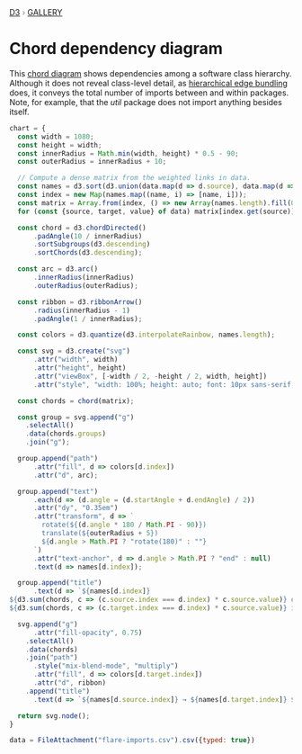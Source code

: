 <div style="color: grey; font: 13px/25.5px var(--sans-serif); text-transform: uppercase;"><h1 style="display: none;">Chord dependency diagram</h1><a href="https://d3js.org/">D3</a> › <a href="/@d3/gallery">Gallery</a></div>

# Chord dependency diagram

This [chord diagram](/@d3/chord-diagram/2) shows dependencies among a software class hierarchy. Although it does not reveal class-level detail, as [hierarchical edge bundling](/@d3/hierarchical-edge-bundling/2) does, it conveys the total number of imports between and within packages. Note, for example, that the *util* package does not import anything besides itself.

```js echo
chart = {
  const width = 1080;
  const height = width;
  const innerRadius = Math.min(width, height) * 0.5 - 90;
  const outerRadius = innerRadius + 10;

  // Compute a dense matrix from the weighted links in data.
  const names = d3.sort(d3.union(data.map(d => d.source), data.map(d => d.target)));
  const index = new Map(names.map((name, i) => [name, i]));
  const matrix = Array.from(index, () => new Array(names.length).fill(0));
  for (const {source, target, value} of data) matrix[index.get(source)][index.get(target)] += value;

  const chord = d3.chordDirected()
      .padAngle(10 / innerRadius)
      .sortSubgroups(d3.descending)
      .sortChords(d3.descending);

  const arc = d3.arc()
      .innerRadius(innerRadius)
      .outerRadius(outerRadius);

  const ribbon = d3.ribbonArrow()
      .radius(innerRadius - 1)
      .padAngle(1 / innerRadius);

  const colors = d3.quantize(d3.interpolateRainbow, names.length);

  const svg = d3.create("svg")
      .attr("width", width)
      .attr("height", height)
      .attr("viewBox", [-width / 2, -height / 2, width, height])
      .attr("style", "width: 100%; height: auto; font: 10px sans-serif;");

  const chords = chord(matrix);

  const group = svg.append("g")
    .selectAll()
    .data(chords.groups)
    .join("g");

  group.append("path")
      .attr("fill", d => colors[d.index])
      .attr("d", arc);

  group.append("text")
      .each(d => (d.angle = (d.startAngle + d.endAngle) / 2))
      .attr("dy", "0.35em")
      .attr("transform", d => `
        rotate(${(d.angle * 180 / Math.PI - 90)})
        translate(${outerRadius + 5})
        ${d.angle > Math.PI ? "rotate(180)" : ""}
      `)
      .attr("text-anchor", d => d.angle > Math.PI ? "end" : null)
      .text(d => names[d.index]);

  group.append("title")
      .text(d => `${names[d.index]}
${d3.sum(chords, c => (c.source.index === d.index) * c.source.value)} outgoing →
${d3.sum(chords, c => (c.target.index === d.index) * c.source.value)} incoming ←`);

  svg.append("g")
      .attr("fill-opacity", 0.75)
    .selectAll()
    .data(chords)
    .join("path")
      .style("mix-blend-mode", "multiply")
      .attr("fill", d => colors[d.target.index])
      .attr("d", ribbon)
    .append("title")
      .text(d => `${names[d.source.index]} → ${names[d.target.index]} ${d.source.value}`);

  return svg.node();
}
```

```js echo
data = FileAttachment("flare-imports.csv").csv({typed: true})
```

